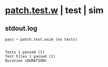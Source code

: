 # [patch.test.w](../../../../../../examples/tests/sdk_tests/api/patch.test.w) | test | sim

## stdout.log
```log
pass ─ patch.test.wsim (no tests)
 
 
Tests 1 passed (1)
Test Files 1 passed (1)
Duration <DURATION>
```

